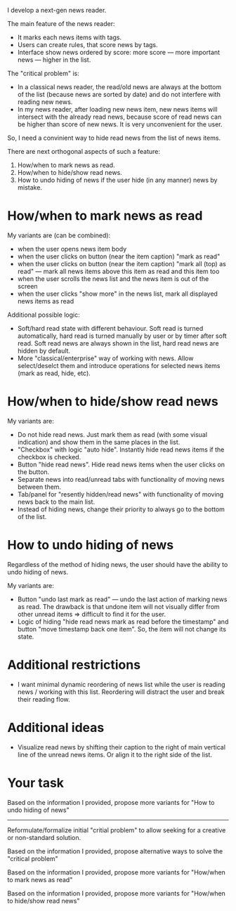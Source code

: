 
I develop a next-gen news reader.

The main feature of the news reader:

- It marks each news items with tags.
- Users can create rules, that score news by tags.
- Interface show news ordered by score: more score — more important news — higher in the list.

The "critical problem" is:

- In a classical news reader, the read/old news are always at the bottom of the list (because news are sorted by date) and do not interfere with reading new news.
- In my news reader, after loading new news item, new news items will intersect with the already read news, because score of read news can be higher than score of new news. It is very unconvenient for the user.

So, I need a convinient way to hide read news from the list of news items.

There are next orthogonal aspects of such a feature:

1. How/when to mark news as read.
2. How/when to hide/show read news.
3. How to undo hiding of news if the user hide (in any manner) news by mistake.

# How/when to mark news as read

My variants are (can be combined):

- when the user opens news item body
- when the user clicks on button (near the item caption) "mark as read"
- when the user clicks on button (near the item caption) "mark all (top) as read" — mark all news items above this item as read and this item too
- when the user scrolls the news list and the news item is out of the screen
- when the user clicks "show more" in the news list, mark all displayed news items as read

Additional possible logic:

- Soft/hard read state with different behaviour. Soft read is turned automatically, hard read is turned manually by user or by timer after soft read. Soft read news are always shown in the list, hard read news are hidden by default.
- More "classical/enterprise" way of working with news. Allow select/deselct them and introduce operations for selected news items (mark as read, hide, etc).

# How/when to hide/show read news

My variants are:

- Do not hide read news. Just mark them as read (with some visual indication) and show them in the same places in the list.
- "Checkbox" with logic "auto hide". Instantly hide read news items if the checkbox is checked.
- Button "hide read news". Hide read news items when the user clicks on the button.
- Separate news into read/unread tabs with functionality of moving news between them.
- Tab/panel for "resently hidden/read news" with functionality of moving news back to the main list.
- Instead of hiding news, change their priority to always go to the bottom of the list.

# How to undo hiding of news

Regardless of the method of hiding news, the user should have the ability to undo hiding of news.

My variants are:

- Button "undo last mark as read" — undo the last action of marking news as read. The drawback is that undone item will not visually differ from other unread items => difficult to find it for the user.
- Logic of hiding "hide read news mark as read before the timestamp" and button "move timestamp back one item". So, the item will not change its state.

# Additional restrictions

- I want minimal dynamic reordering of news list while the user is reading news / working with this list. Reordering will distract the user and break their reading flow.

# Additional ideas

- Visualize read news by shifting their caption to the right of main vertical line of the unread news items. Or align it to the right side of the list.

# Your task

Based on the information I provided, propose more variants for "How to undo hiding of news"

--------

Reformulate/formalize initial "critial problem" to allow seeking for a creative or non-standard solution.

Based on the information I provided, propose alternative ways to solve the "critical problem"

Based on the information I provided, propose more variants for "How/when to mark news as read"

Based on the information I provided, propose more variants for "How/when to hide/show read news"
